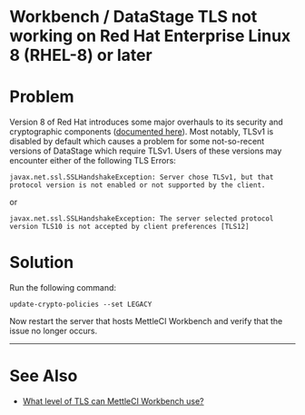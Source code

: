 # Workbench / DataStage TLS not working on Red Hat Enterprise Linux 8 (RHEL-8) or later

# Problem

Version 8 of Red Hat introduces some major overhauls to its security and cryptographic components ([documented here](https://access.redhat.com/documentation/en-us/red_hat_enterprise_linux/8/html/considerations_in_adopting_rhel_8/security_considerations-in-adopting-rhel-8)). Most notably, TLSv1 is disabled by default which causes a problem for some not-so-recent versions of DataStage which require TLSv1. Users of these versions may encounter either of the following TLS Errors:

```
javax.net.ssl.SSLHandshakeException: Server chose TLSv1, but that protocol version is not enabled or not supported by the client.
```

or

```
javax.net.ssl.SSLHandshakeException: The server selected protocol version TLS10 is not accepted by client preferences [TLS12]
```

# Solution

Run the following command:

```
update-crypto-policies --set LEGACY
```

Now restart the server that hosts MettleCI Workbench and verify that the issue no longer occurs.

* * *

# See Also

*   [What level of TLS can MettleCI Workbench use?](../troubleshooting/what-versions-of-tls-does-mettleci-workbench-support.md)